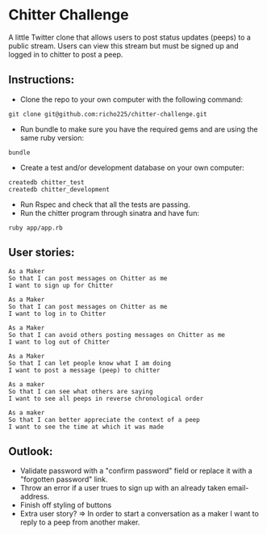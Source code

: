 Chitter Challenge
=================

A little Twitter clone that allows users to post status updates (peeps) to a public stream. Users can view this stream but must be signed up and logged in to chitter to post a peep.

Instructions:
-------
* Clone the repo to your own computer with the following command:
```
git clone git@github.com:richo225/chitter-challenge.git
```
* Run bundle to make sure you have the required gems and are using the same ruby version:
```
bundle
```
* Create a test and/or development database on your own computer:
```
createdb chitter_test
createdb chitter_development
```
* Run Rspec and check that all the tests are passing.
* Run the chitter program through sinatra and have fun:
```
ruby app/app.rb
```

User stories:
-------

```
As a Maker
So that I can post messages on Chitter as me
I want to sign up for Chitter

As a Maker
So that I can post messages on Chitter as me
I want to log in to Chitter

As a Maker
So that I can avoid others posting messages on Chitter as me
I want to log out of Chitter

As a Maker
So that I can let people know what I am doing  
I want to post a message (peep) to chitter

As a maker
So that I can see what others are saying  
I want to see all peeps in reverse chronological order

As a maker
So that I can better appreciate the context of a peep
I want to see the time at which it was made
```
Outlook:
------
* Validate password with a "confirm password" field or replace it with a "forgotten password" link.
* Throw an error if a user trues to sign up with an already taken email-address.
* Finish off styling of buttons
* Extra user story? => In order to start a conversation as a maker I want to reply to a peep from another maker.
